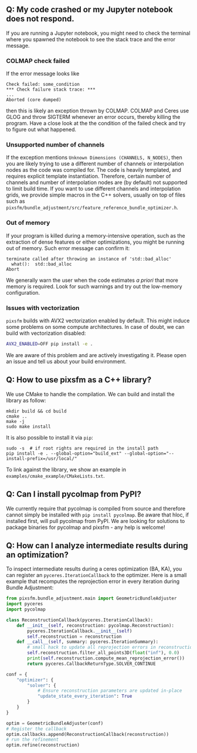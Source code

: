 ## Q: My code crashed or my Jupyter notebook does not respond.

If you are running a Jupyter notebook, you might need to check the terminal where you spawned the notebook to see the stack trace and the error message.

### COLMAP check failed

If the error message looks like
```
Check failed: some_condition
*** Check failure stack trace: ***
...
Aborted (core dumped)
```
then this is likely an exception thrown by COLMAP. COLMAP and Ceres use GLOG and throw SIGTERM whenever an error occurs, thereby killing the program. Have a close look at the the condition of the failed check and try to figure out what happened.

### Unsupported number of channels

If the exception mentions `Unknown Dimensions (CHANNELS, N_NODES)`, then you are likely trying to use a different number of channels or interpolation nodes as the code was compiled for. The code is heavily templated, and requires explicit template instantiation. Therefore, certain number of channels and number of interpolation nodes are (by default) not supported to limit build time. If you want to use different channels and interpolation grids, we provide simple macros in the C++ solvers, usually on top of files such as `pixsfm/bundle_adjustment/src/feature_reference_bundle_optimizer.h`.

### Out of memory

If your program is killed during a memory-intensive operation, such as the extraction of dense features or either optimizations, you might be running out of memory. Such error message can confirm it:
```
terminate called after throwing an instance of 'std::bad_alloc'
  what():  std::bad_alloc
Abort
```
We generally warn the user when the code estimates *a priori* that more memory is required. Look for such warnings and try out the low-memory configuration.

### Issues with vectorization

`pixsfm` builds with AVX2 vectorization enabled by default. This might induce some problems on some compute architectures. In case of doubt, we can build with vectorization disabled:

```bash
AVX2_ENABLED=OFF pip install -e .
```

We are aware of this problem and are actively investigating it. Please open an issue and tell us about your build environment.

## Q: How to use pixsfm as a C++ library?

We use CMake to handle the compilation. We can build and install the library as follow:
```
mkdir build && cd build
cmake ..
make -j
sudo make install
```

It is also possible to install it via `pip`:
```
sudo -s  # if root rights are required in the install path
pip install -e . --global-option="build_ext" --global-option="--install-prefix=/usr/local/"
```

To link against the library, we show an example in `examples/cmake_example/CMakeLists.txt`.

## Q: Can I install pycolmap from PyPI?

We currently require that pycolmap is compiled from source and therefore cannot simply be installed with `pip install pycolmap`. Be aware that hloc, if installed first, will pull pycolmap from PyPI. We are looking for solutions to package binaries for pycolmap and pixsfm - any help is welcome!

## Q: How can I analyze intermediate results during an optimization?

To inspect intermediate results during a ceres optimization (BA, KA), you can register an `pyceres.IterationCallback` to the optimizer. Here is a small example that recomputes the reprojection error in every iteration during Bundle Adjustment:

```python
from pixsfm.bundle_adjustment.main import GeometricBundleAdjuster
import pyceres
import pycolmap

class ReconstructionCallback(pyceres.IterationCallback):
    def __init__(self, reconstruction: pycolmap.Reconstruction):
        pyceres.IterationCallback.__init__(self)
        self.reconstruction = reconstruction
    def __call__(self, summary: pyceres.IterationSummary):
        # small hack to update all reprojection errors in reconstruction
        self.reconstruction.filter_all_points3D(float("inf"), 0.0)
        print(self.reconstruction.compute_mean_reprojection_error())
        return pyceres.CallbackReturnType.SOLVER_CONTINUE

conf = {
    "optimizer": {
        "solver": {
            # Ensure reconstruction parameters are updated in-place
            "update_state_every_iteration": True
        }
    }
}

optim = GeometricBundleAdjuster(conf)
# Register the callback
optim.callbacks.append(ReconstructionCallback(reconstruction))
# run the refinement
optim.refine(reconstruction)
```
